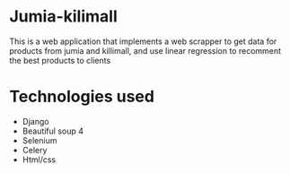 # Jumia-kilimall

This is a web application that implements a web scrapper to get data for products from jumia and killimall, and use linear regression to recomment the best products to clients

# Technologies used
- Django
- Beautiful soup 4
- Selenium
- Celery
- Html/css
